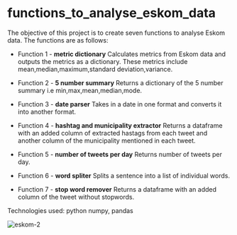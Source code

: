 # functions_to_analyse_eskom_data
The objective of this project is to create seven functions to analyse Eskom data. The functions are as follows:
- Function 1 - **metric dictionary**
  Calculates metrics from Eskom data and outputs the metrics as a dictionary. These metrics include mean,median,maximum,standard deviation,variance.
  
- Function 2 - **5 number summary**
  Returns a dictionary of the 5 number summary i.e min,max,mean,median,mode.  
  
- Function 3 - **date parser**
  Takes in a date in one format and converts it into another format.
  
- Function 4 - **hashtag and municipality extractor**
  Returns a dataframe with an added column of extracted hastags from each tweet and another column of the municipality mentioned in each tweet.
  
- Function 5 - **number of tweets per day**
  Returns number of tweets per day.
  
- Function 6 - **word spliter**
  Splits a sentence into a list of individual words.
  
- Function 7 - **stop word remover**
  Returns a dataframe with an added column of the tweet without stopwords.
  
Technologies used: python numpy, pandas

![eskom-2](https://user-images.githubusercontent.com/36913316/135768607-01861f85-7fc8-4806-8b29-db8b8cb96307.jpg)
